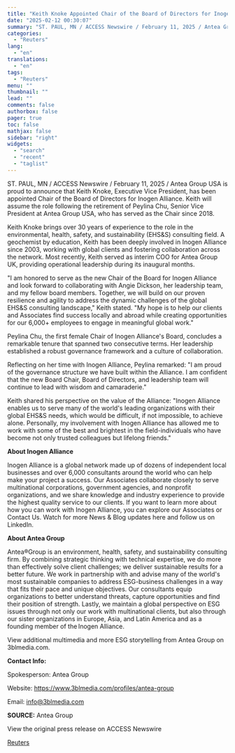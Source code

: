 ```yaml
---
title: "Keith Knoke Appointed Chair of the Board of Directors for Inogen Alliance"
date: "2025-02-12 00:30:07"
summary: "ST. PAUL, MN / ACCESS Newswire / February 11, 2025 / Antea Group USA is proud to announce that Keith Knoke, Executive Vice President, has been appointed Chair of the Board of Directors for Inogen Alliance. Keith will assume the role following the retirement of Peylina Chu, Senior Vice President..."
categories:
  - "Reuters"
lang:
  - "en"
translations:
  - "en"
tags:
  - "Reuters"
menu: ""
thumbnail: ""
lead: ""
comments: false
authorbox: false
pager: true
toc: false
mathjax: false
sidebar: "right"
widgets:
  - "search"
  - "recent"
  - "taglist"
---
```


ST. PAUL, MN / ACCESS Newswire / February 11, 2025 / Antea Group USA is proud to announce that Keith Knoke, Executive Vice President, has been appointed Chair of the Board of Directors for Inogen Alliance. Keith will assume the role following the retirement of Peylina Chu, Senior Vice President at Antea Group USA, who has served as the Chair since 2018.

Keith Knoke brings over 30 years of experience to the role in the environmental, health, safety, and sustainability (EHS&S) consulting field. A geochemist by education, Keith has been deeply involved in Inogen Alliance since 2003, working with global clients and fostering collaboration across the network. Most recently, Keith served as interim COO for Antea Group UK, providing operational leadership during its inaugural months.

"I am honored to serve as the new Chair of the Board for Inogen Alliance and look forward to collaborating with Angie Dickson, her leadership team, and my fellow board members. Together, we will build on our proven resilience and agility to address the dynamic challenges of the global EHS&S consulting landscape," Keith stated. "My hope is to help our clients and Associates find success locally and abroad while creating opportunities for our 6,000+ employees to engage in meaningful global work."

Peylina Chu, the first female Chair of Inogen Alliance's Board, concludes a remarkable tenure that spanned two consecutive terms. Her leadership established a robust governance framework and a culture of collaboration.

Reflecting on her time with Inogen Alliance, Peylina remarked: "I am proud of the governance structure we have built within the Alliance. I am confident that the new Board Chair, Board of Directors, and leadership team will continue to lead with wisdom and camaraderie."

Keith shared his perspective on the value of the Alliance: "Inogen Alliance enables us to serve many of the world's leading organizations with their global EHS&S needs, which would be difficult, if not impossible, to achieve alone. Personally, my involvement with Inogen Alliance has allowed me to work with some of the best and brightest in the field-individuals who have become not only trusted colleagues but lifelong friends."

**About Inogen Alliance**

Inogen Alliance is a global network made up of dozens of independent local businesses and over 6,000 consultants around the world who can help make your project a success. Our Associates collaborate closely to serve multinational corporations, government agencies, and nonprofit organizations, and we share knowledge and industry experience to provide the highest quality service to our clients. If you want to learn more about how you can work with Inogen Alliance, you can explore our Associates or Contact Us. Watch for more News & Blog updates here and follow us on LinkedIn.

**About Antea Group**

Antea®Group is an environment, health, safety, and sustainability consulting firm. By combining strategic thinking with technical expertise, we do more than effectively solve client challenges; we deliver sustainable results for a better future. We work in partnership with and advise many of the world's most sustainable companies to address ESG-business challenges in a way that fits their pace and unique objectives. Our consultants equip organizations to better understand threats, capture opportunities and find their position of strength. Lastly, we maintain a global perspective on ESG issues through not only our work with multinational clients, but also through our sister organizations in Europe, Asia, and Latin America and as a founding member of the Inogen Alliance.

View additional multimedia and more ESG storytelling from Antea Group on 3blmedia.com.

**Contact Info:**

Spokesperson: Antea Group

Website: https://www.3blmedia.com/profiles/antea-group

Email: info@3blmedia.com

**SOURCE:** Antea Group

View the original press release on ACCESS Newswire

[Reuters](https://www.tradingview.com/news/reuters.com,2025-02-11:newsml_ACS88K1ra:0/)
